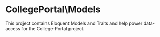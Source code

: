 # CollegePortal\Models

This project contains Eloquent Models and Traits and help power data-access for the College-Portal project.